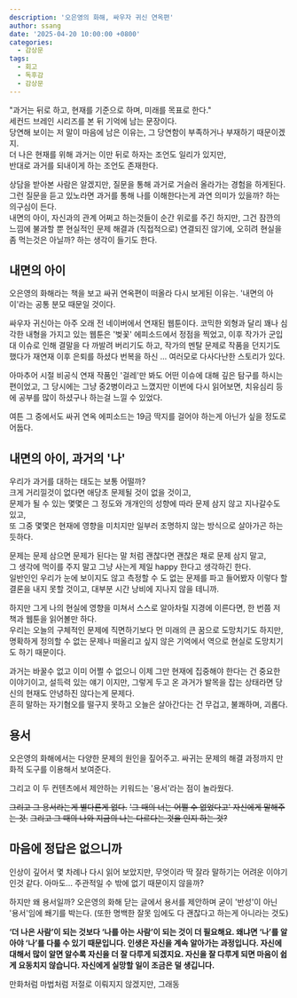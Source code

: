 ```yaml
---
description: '오은영의 화해, 싸우자 귀신 연옥편'
author: ssang
date: '2025-04-20 10:00:00 +0800'
categories:
  - 감상문
tags:
  - 회고
  - 독후감
  - 감상문
---
```


"과거는 뒤로 하고, 현재를 기준으로 하며, 미래를 목표로 한다."  
세컨드 브레인 시리즈를 본 뒤 기억에 남는 문장이다.  
당연해 보이는 저 말이 마음에 남은 이유는, 그 당연함이 부족하거나 부재하기 때문이겠지.   
더 나은 현재를 위해 과거는 이만 뒤로 하자는 조언도 일리가 있지만,  
반대로 과거를 되내이게 하는 조언도 존재한다.  

상담을 받아본 사람은 알겠지만, 질문을 통해 과거로 거슬러 올라가는 경험을 하게된다.  
그런 질문을 듣고 있노라면 과거를 통해 나를 이해한다는게 과연 의미가 있을까? 하는 의구심이 든다.  
내면의 아이, 자신과의 관계 어쩌고 하는것들이 순간 위로를 주긴 하지만, 그건 잠깐의 느낌에 불과할 뿐 현실적인 문제 해결과 (직접적으로) 연결되진 않기에, 오히려 현실을 좀 먹는것은 아닐까? 하는 생각이 들기도 한다. 

## 내면의 아이

오은영의 화해라는 책을 보고 싸귀 연옥편이 떠올라 다시 보게된 이유는. '내면의 아이'라는 공통 분모 때문일 것이다.   

싸우자 귀신아는 아주 오래 전 네이버에서 연재된 웹툰이다. 
코믹한 외형과 달리 꽤나 심각한 내형을 가지고 있는 웹툰은 '벚꽃' 에피소드에서 정점을 찍었고, 이후 작가가 군입대 이슈로 인해 결말을 다 까발려 버리기도 하고, 작가의 멘탈 문제로 작품을 던지기도 했다가 재연재 이후 은퇴를 하셨다 번복을 하신 ... 여러모로 다사다난한 스토리가 있다. 

아마추어 시절 비공식 연재 작품인 '걸레'만 봐도 어떤 이슈에 대해 깊은 탐구를 하시는 편이었고, 그 당시에는 그냥 중2병이라고 느꼈지만 이번에 다시 읽어보면, 치유심리 등에 공부를 많이 하셨구나 하는걸 느낄 수 있었다. 

여튼 그 중에서도 싸귀 연옥 에피소드는 19금 딱지를 걸어야 하는게 아닌가 싶을 정도로 어둡다. 

## 내면의 아이, 과거의 '나'

우리가 과거를 대하는 태도는 보통 어떨까?  
크게 거리낄것이 없다면 애당초 문제될 것이 없을 것이고,  
문제가 될 수 있는 몇몇은 그 정도와  개개인의 성향에 따라 문제 삼지 않고 지나갈수도 있고,  
또 그중 몇몇은 현재에 영향을 미치지만 일부러 조명하지 않는 방식으로 살아가곤 하는 듯하다.  

문제는 문제 삼으면 문제가 된다는 말 처럼 괜찮다면 괜찮은 채로 문제 삼지 말고,  
그 생각에 먹이를 주지 말고 그냥 사는게 제일 happy 한다고 생각하긴 한다.  
일반인인 우리가 눈에 보이지도 않고 측정할 수 도 없는 문제를 파고 들어봤자 이렇다 할 결론을 내지 못할 것이고, 대부분 시간 낭비에 지나지 않을 테니까.  

하지만 그게 나의 현실에 영향을 미쳐서 스스로 알아차릴 지경에 이른다면, 한 번쯤 저 책과 웹툰을 읽어볼만 하다.  
우리는 오늘의 구체적인 문제에 직면하기보다 먼 미래의 큰 꿈으로 도망치기도 하지만, 명확하게 정의할 수 없는 문제나 떠올리고 싶지 않은 기억에서 역으로 현실로 도망치기도 하기 때문이다. 

과거는 바꿀수 없고 이미 어쩔 수 없으니 이제 그만 현재에 집중해야 한다는 건 중요한 이야기이고, 설득력 있는 얘기 이지만, 그렇게 두고 온 과거가 발목을 잡는 상태라면 당신의 현재도 안녕하진 않다는게 문제다.  
흔히 말하는 자기혐오를 떨구지 못하고 오늘은 살아간다는 건 무겁고, 불쾌하며, 괴롭다. 

## 용서
오은영의 화해에서는 다양한 문제의 원인을 짚어주고. 싸귀는 문제의 해결 과정까지  만화적 도구를 이용해서 보여준다.

그리고 이 두 컨텐츠에서 제안하는 키워드는 '용서'라는 점이 놀라웠다. 

~~그리고 그 용서라는게 별다른게 없다.~~ 
~~'그 때의 너는 어쩔 수 없었다고' 자신에게 말해주는 것.~~ 
~~그리고 그 때의 나와 지금의 나는 다르다는 것을 인지 하는 것?~~

## 마음에 정답은 없으니까 

인상이 깊어서 몇 차례나 다시 읽어 보았지만, 
무엇이라 딱 잘라 말하기는 어려운 이야기 인것 같다.
아마도... 주관적일 수 밖에 없기 때문이지 않을까? 

하지만 왜 용서일까? 
오은영의 화해 닫는 글에서 용서를 제안하며 굳이 '반성'이 아닌 '용서'임에 쐐기를 박는다. 
(또한 명백한 잘못 임에도 다 괜찮다고 하는게 아니라는 것도)

**‘더 나은 사람’이 되는 것보다 ‘나를 아는 사람’이 되는 것이 더 필요해요. 왜냐면 ‘나’를 알아야 ‘나’를 다룰 수 있기 때문입니다. 인생은 자신을 계속 알아가는 과정입니다. 자신에 대해서 많이 알면 알수록 자신을 더 잘 다루게 되겠지요. 자신을 잘 다루게 되면 마음이 쉽게 요동치지 않습니다. 자신에게 실망할 일이 조금은 덜 생깁니다.**

만화처럼 마법처럼 저절로 이뤄지지 않겠지만, 그래동
